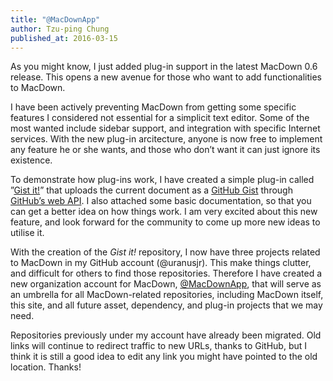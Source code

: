 ```yaml
---
title: "@MacDownApp"
author: Tzu-ping Chung
published_at: 2016-03-15
---
```


As you might know, I just added plug-in support in the latest MacDown 0.6 release. This opens a new avenue for those who want to add functionalities to MacDown.

I have been actively preventing MacDown from getting some specific features I considered not essential for a simplicit text editor. Some of the most wanted include sidebar support, and integration with specific Internet services. With the new plug-in arcitecture, anyone is now free to implement any feature he or she wants, and those who don’t want it can just ignore its existence.

To demonstrate how plug-ins work, I have created a simple plug-in called ”[Gist it!]” that uploads the current document as a [GitHub Gist] through [GitHub’s web API]. I also attached some basic documentation, so that you can get a better idea on how things work. I am very excited about this new feature, and look forward for the community to come up more new ideas to utilise it.

With the creation of the *Gist it!* repository, I now have three projects related to MacDown in my GitHub account (@uranusjr). This make things clutter, and difficult for others to find those repositories. Therefore I have created a new organization account for MacDown, [@MacDownApp], that will serve as an umbrella for all MacDown-related repositories, including MacDown itself, this site, and all future asset, dependency, and plug-in projects that we may need.

Repositories previously under my account have already been migrated. Old links will continue to redirect traffic to new URLs, thanks to GitHub, but I think it is still a good idea to edit any link you might have pointed to the old location. Thanks!



[Gist it!]: https://github.com/MacDownApp/macdown-gistit
[GitHub Gist]: http://gist.github.com/
[GitHub’s web API]: https://developer.github.com/v3/
[@MacDownApp]: https://github.com/MacDownApp
